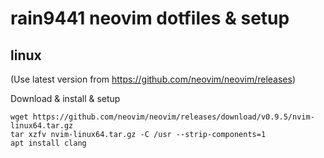 # rain9441 neovim dotfiles & setup

## linux
(Use latest version from https://github.com/neovim/neovim/releases)

Download & install & setup
```
wget https://github.com/neovim/neovim/releases/download/v0.9.5/nvim-linux64.tar.gz
tar xzfv nvim-linux64.tar.gz -C /usr --strip-components=1
apt install clang
```
